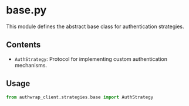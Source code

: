 # base.py

This module defines the abstract base class for authentication strategies.

## Contents

- `AuthStrategy`: Protocol for implementing custom authentication mechanisms.

## Usage

```python
from authwrap_client.strategies.base import AuthStrategy
```

